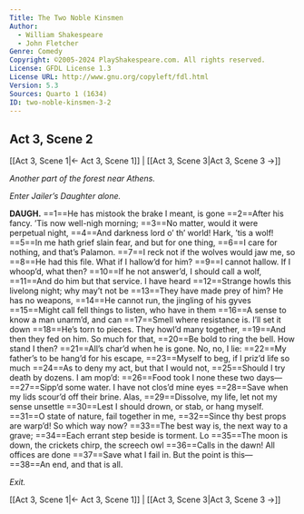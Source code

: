 ```yaml
---
Title: The Two Noble Kinsmen
Author: 
  - William Shakespeare
  - John Fletcher
Genre: Comedy
Copyright: ©2005-2024 PlayShakespeare.com. All rights reserved.
License: GFDL License 1.3
License URL: http://www.gnu.org/copyleft/fdl.html
Version: 5.3
Sources: Quarto 1 (1634)
ID: two-noble-kinsmen-3-2
---
```


## Act 3, Scene 2
[[Act 3, Scene 1|← Act 3, Scene 1]] | [[Act 3, Scene 3|Act 3, Scene 3 →]]

*Another part of the forest near Athens.*

*Enter Jailer’s Daughter alone.*

**DAUGH.**
==1==He has mistook the brake I meant, is gone
==2==After his fancy. ’Tis now well-nigh morning;
==3==No matter, would it were perpetual night,
==4==And darkness lord o’ th’ world! Hark, ’tis a wolf!
==5==In me hath grief slain fear, and but for one thing,
==6==I care for nothing, and that’s Palamon.
==7==I reck not if the wolves would jaw me, so
==8==He had this file. What if I hallow’d for him?
==9==I cannot hallow. If I whoop’d, what then?
==10==If he not answer’d, I should call a wolf,
==11==And do him but that service. I have heard
==12==Strange howls this livelong night; why may’t not be
==13==They have made prey of him? He has no weapons,
==14==He cannot run, the jingling of his gyves
==15==Might call fell things to listen, who have in them
==16==A sense to know a man unarm’d, and can
==17==Smell where resistance is. I’ll set it down
==18==He’s torn to pieces. They howl’d many together,
==19==And then they fed on him. So much for that,
==20==Be bold to ring the bell. How stand I then?
==21==All’s char’d when he is gone. No, no, I lie:
==22==My father’s to be hang’d for his escape,
==23==Myself to beg, if I priz’d life so much
==24==As to deny my act, but that I would not,
==25==Should I try death by dozens. I am mop’d:
==26==Food took I none these two days⁠—
==27==Sipp’d some water. I have not clos’d mine eyes
==28==Save when my lids scour’d off their brine. Alas,
==29==Dissolve, my life, let not my sense unsettle
==30==Lest I should drown, or stab, or hang myself.
==31==O state of nature, fail together in me,
==32==Since thy best props are warp’d! So which way now?
==33==The best way is, the next way to a grave;
==34==Each errant step beside is torment. Lo
==35==The moon is down, the crickets chirp, the screech owl
==36==Calls in the dawn! All offices are done
==37==Save what I fail in. But the point is this⁠—
==38==An end, and that is all.

*Exit.*

[[Act 3, Scene 1|← Act 3, Scene 1]] | [[Act 3, Scene 3|Act 3, Scene 3 →]]